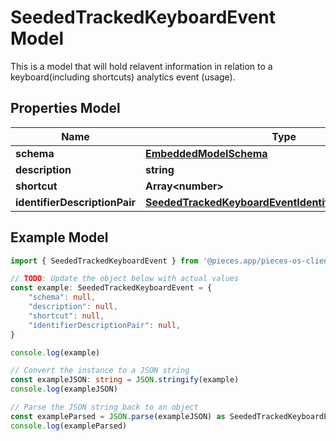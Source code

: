 
# SeededTrackedKeyboardEvent Model

This is a model that will hold relavent information in relation to a keyboard(including shortcuts) analytics event (usage).

## Properties Model

Name | Type
------------ | -------------
**schema** | [**EmbeddedModelSchema**](EmbeddedModelSchema)
**description** | **string**
**shortcut** | **Array&lt;number&gt;**
**identifierDescriptionPair** | [**SeededTrackedKeyboardEventIdentifierDescriptionPairs**](SeededTrackedKeyboardEventIdentifierDescriptionPairs)

## Example Model

```typescript
import { SeededTrackedKeyboardEvent } from '@pieces.app/pieces-os-client'

// TODO: Update the object below with actual values
const example: SeededTrackedKeyboardEvent = {
    "schema": null,
    "description": null,
    "shortcut": null,
    "identifierDescriptionPair": null,
}

console.log(example)

// Convert the instance to a JSON string
const exampleJSON: string = JSON.stringify(example)
console.log(exampleJSON)

// Parse the JSON string back to an object
const exampleParsed = JSON.parse(exampleJSON) as SeededTrackedKeyboardEvent
console.log(exampleParsed)
```


